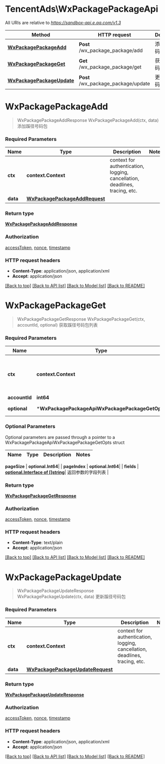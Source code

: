 # TencentAds\WxPackagePackageApi

All URIs are relative to *https://sandbox-api.e.qq.com/v1.3*

Method | HTTP request | Description
------------- | ------------- | -------------
[**WxPackagePackageAdd**](WxPackagePackageApi.md#WxPackagePackageAdd) | **Post** /wx_package_package/add | 添加蹊径号码包
[**WxPackagePackageGet**](WxPackagePackageApi.md#WxPackagePackageGet) | **Get** /wx_package_package/get | 获取蹊径号码包列表
[**WxPackagePackageUpdate**](WxPackagePackageApi.md#WxPackagePackageUpdate) | **Post** /wx_package_package/update | 更新蹊径号码包


# **WxPackagePackageAdd**
> WxPackagePackageAddResponse WxPackagePackageAdd(ctx, data)
添加蹊径号码包

### Required Parameters

Name | Type | Description  | Notes
------------- | ------------- | ------------- | -------------
 **ctx** | **context.Context** | context for authentication, logging, cancellation, deadlines, tracing, etc.
  **data** | [**WxPackagePackageAddRequest**](WxPackagePackageAddRequest.md)|  | 

### Return type

[**WxPackagePackageAddResponse**](WxPackagePackageAddResponse.md)

### Authorization

[accessToken](../README.md#accessToken), [nonce](../README.md#nonce), [timestamp](../README.md#timestamp)

### HTTP request headers

 - **Content-Type**: application/json, application/xml
 - **Accept**: application/json

[[Back to top]](#) [[Back to API list]](../README.md#documentation-for-api-endpoints) [[Back to Model list]](../README.md#documentation-for-models) [[Back to README]](../README.md)

# **WxPackagePackageGet**
> WxPackagePackageGetResponse WxPackagePackageGet(ctx, accountId, optional)
获取蹊径号码包列表

### Required Parameters

Name | Type | Description  | Notes
------------- | ------------- | ------------- | -------------
 **ctx** | **context.Context** | context for authentication, logging, cancellation, deadlines, tracing, etc.
  **accountId** | **int64**|  | 
 **optional** | ***WxPackagePackageApiWxPackagePackageGetOpts** | optional parameters | nil if no parameters

### Optional Parameters
Optional parameters are passed through a pointer to a WxPackagePackageApiWxPackagePackageGetOpts struct

Name | Type | Description  | Notes
------------- | ------------- | ------------- | -------------

 **pageSize** | **optional.Int64**|  | 
 **pageIndex** | **optional.Int64**|  | 
 **fields** | [**optional.Interface of []string**](string.md)| 返回参数的字段列表 | 

### Return type

[**WxPackagePackageGetResponse**](WxPackagePackageGetResponse.md)

### Authorization

[accessToken](../README.md#accessToken), [nonce](../README.md#nonce), [timestamp](../README.md#timestamp)

### HTTP request headers

 - **Content-Type**: text/plain
 - **Accept**: application/json

[[Back to top]](#) [[Back to API list]](../README.md#documentation-for-api-endpoints) [[Back to Model list]](../README.md#documentation-for-models) [[Back to README]](../README.md)

# **WxPackagePackageUpdate**
> WxPackagePackageUpdateResponse WxPackagePackageUpdate(ctx, data)
更新蹊径号码包

### Required Parameters

Name | Type | Description  | Notes
------------- | ------------- | ------------- | -------------
 **ctx** | **context.Context** | context for authentication, logging, cancellation, deadlines, tracing, etc.
  **data** | [**WxPackagePackageUpdateRequest**](WxPackagePackageUpdateRequest.md)|  | 

### Return type

[**WxPackagePackageUpdateResponse**](WxPackagePackageUpdateResponse.md)

### Authorization

[accessToken](../README.md#accessToken), [nonce](../README.md#nonce), [timestamp](../README.md#timestamp)

### HTTP request headers

 - **Content-Type**: application/json, application/xml
 - **Accept**: application/json

[[Back to top]](#) [[Back to API list]](../README.md#documentation-for-api-endpoints) [[Back to Model list]](../README.md#documentation-for-models) [[Back to README]](../README.md)


